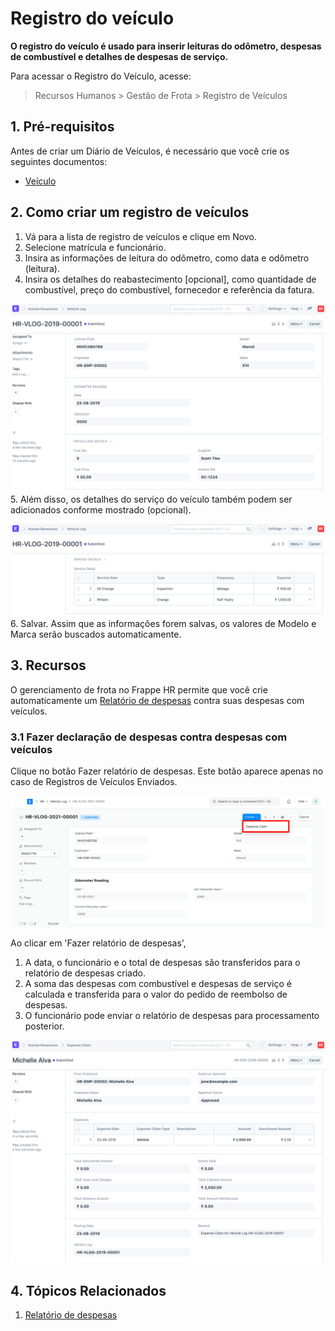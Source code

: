 # Registro do veículo



**O registro do veículo é usado para inserir leituras do odômetro, despesas de combustível e detalhes de despesas de serviço.**


Para acessar o Registro do Veículo, acesse:


> Recursos Humanos > Gestão de Frota > Registro de Veículos


## 1. Pré-requisitos


Antes de criar um Diário de Veículos, é necessário que você crie os seguintes documentos:


* [Veículo](/docs/pt/human-resources/vehicle)


## 2. Como criar um registro de veículos


1. Vá para a lista de registro de veículos e clique em Novo.
2. Selecione matrícula e funcionário.
3. Insira as informações de leitura do odômetro, como data e odômetro (leitura).
4. Insira os detalhes do reabastecimento [opcional], como quantidade de combustível, preço do combustível, fornecedor e referência da fatura.


![Registro do veículo](/files/vehicle-log1.png)
5. Além disso, os detalhes do serviço do veículo também podem ser adicionados conforme mostrado (opcional).


![Registro do veículo](/files/vehicle-log2.png)
6. Salvar. Assim que as informações forem salvas, os valores de Modelo e Marca serão buscados automaticamente.


## 3. Recursos


O gerenciamento de frota no Frappe HR permite que você crie automaticamente um [Relatório de despesas](/docs/pt/human-resources/expense-claim) contra suas despesas com veículos. 


### 3.1 Fazer declaração de despesas contra despesas com veículos


Clique no botão Fazer relatório de despesas. Este botão aparece apenas no caso de Registros de Veículos Enviados.


![Botão de reivindicação de despesas](/files/vehicle-log-expense-claim-button.png)


Ao clicar em 'Fazer relatório de despesas',


1. A data, o funcionário e o total de despesas são transferidos para o relatório de despesas criado.
2. A soma das despesas com combustível e despesas de serviço é calculada e transferida para o valor do pedido de reembolso de despesas.
3. O funcionário pode enviar o relatório de despesas para processamento posterior.


![Registro do veículo](/files/vehicle-log-expense-claim.png)


## 4. Tópicos Relacionados


1. [Relatório de despesas](/docs/pt/human-resources/expense-claim)



